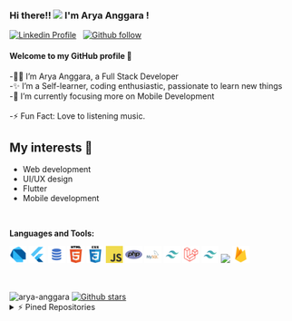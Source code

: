 ### Hi there!! <img src="https://media.giphy.com/media/hvRJCLFzcasrR4ia7z/giphy.gif" width="25px"> I'm Arya Anggara !
<a href="www.linkedin.com/in/sushmithas99"><img src="https://img.shields.io/badge/linkedin-%230077B5.svg?&style=for-the-badge&logo=linkedin&logoColor=white" alt="Linkedin Profile"/></a> &nbsp;
<a href="https://github.com/sushmithas99"><img src="https://img.shields.io/badge/follow-%23100000.svg?&style=for-the-badge&logo=github&logoColor=white" alt="Github follow"/></a>


#### Welcome to my GitHub profile 🥰
-👩‍💻 I’m Arya Anggara, a Full Stack Developer
<br/>
-✨ I’m a Self-learner, coding enthusiastic, passionate to learn new things 
<br/>
-🌱 I’m currently focusing more on Mobile Development  
<br/>
-⚡ Fun Fact: Love to listening music.

## My interests 💙
* Web development
* UI/UX design 
* Flutter
* Mobile development
<br/>

**Languages and Tools:**  

<code><img height="30" src="https://raw.githubusercontent.com/github/explore/80688e429a7d4ef2fca1e82350fe8e3517d3494d/topics/dart/dart.png"></code>
<code><img height="30" src="https://raw.githubusercontent.com/github/explore/80688e429a7d4ef2fca1e82350fe8e3517d3494d/topics/flutter/flutter.png"></code>
<code><img height="30" src="https://raw.githubusercontent.com/github/explore/80688e429a7d4ef2fca1e82350fe8e3517d3494d/topics/sql/sql.png"></code>
<code><img height="30" src="https://raw.githubusercontent.com/github/explore/80688e429a7d4ef2fca1e82350fe8e3517d3494d/topics/html/html.png"></code>
<code><img height="30" src="https://raw.githubusercontent.com/github/explore/80688e429a7d4ef2fca1e82350fe8e3517d3494d/topics/css/css.png"></code>
<code><img height="30" src="https://raw.githubusercontent.com/github/explore/80688e429a7d4ef2fca1e82350fe8e3517d3494d/topics/javascript/javascript.png"></code>
<code><img height="30" src="https://raw.githubusercontent.com/github/explore/80688e429a7d4ef2fca1e82350fe8e3517d3494d/topics/php/php.png"></code>
<code><img height="30" src="https://raw.githubusercontent.com/github/explore/80688e429a7d4ef2fca1e82350fe8e3517d3494d/topics/mysql/mysql.png"></code>
<code><img height="30" src="https://raw.githubusercontent.com/github/explore/80688e429a7d4ef2fca1e82350fe8e3517d3494d/topics/tailwind/tailwind.png"></code>
<code><img height="30" src="https://raw.githubusercontent.com/github/explore/80688e429a7d4ef2fca1e82350fe8e3517d3494d/topics/laravel/laravel.png"></code>
<code><img height="30" src="https://raw.githubusercontent.com/github/explore/80688e429a7d4ef2fca1e82350fe8e3517d3494d/topics/tailwind/tailwind.png"></code>
<code><img height="30" src="https://avatars.githubusercontent.com/u/59030169?s=280&v=4"></code>
<code><img height="30" src="https://raw.githubusercontent.com/github/explore/80688e429a7d4ef2fca1e82350fe8e3517d3494d/topics/firebase/firebase.png"></code>


<br/>
<br/>
<img src="https://komarev.com/ghpvc/?username=arya-anggara" alt="arya-anggara"/> 
<a href="https://github.com/sushmithas99"><img src="https://img.shields.io/github/stars/arya-anggara?color=blue&style=flat-box&logo=github" alt="Github stars"/></a>

<details>
     <br/>
<summary>⚡ Pined Repositories</summary>
     
<!-- [![ReadMe Card](https://github-readme-stats.vercel.app/api/pin/?username=sushmithas99&repo=Sushmitha-S-Portfolio&show_icons=true&theme=chartreuse-dark)](https://github.com/sushmithas99/Sushmitha-S-Portfolio)
[![ReadMe Card](https://github-readme-stats.vercel.app/api/pin/?username=sushmithas99&repo=sushmithas99&show_icons=true&theme=chartreuse-dark)](https://github.com/sushmithas99/sushmithas99)
[![ReadMe Card](https://github-readme-stats.vercel.app/api/pin/?username=sushmithas99&repo=Consumer_Complaints_Analysis&show_icons=true&theme=chartreuse-dark)](https://github.com/sushmithas99/Consumer_Complaints_Analysis)
[![ReadMe Card](https://github-readme-stats.vercel.app/api/pin/?username=sushmithas99&repo=COVID19_Data_Analysis&show_icons=true&theme=chartreuse-dark)](https://github.com/sushmithas99/COVID19_Data_Analysis)
[![ReadMe Card](https://github-readme-stats.vercel.app/api/pin/?username=sushmithas99&repo=Image-classification-using-CNN-with-CIFAR-10&show_icons=true&theme=chartreuse-dark)](https://github.com/sushmithas99/Image-classification-using-CNN-with-CIFAR-10)
[![ReadMe Card](https://github-readme-stats.vercel.app/api/pin/?username=sushmithas99&repo=Car-Rental-System&show_icons=true&theme=chartreuse-dark)](https://github.com/sushmithas99/Car-Rental-System) -->

 <br/>

</details>


<!--
**sushmithas99/sushmithas99** is a ✨ _special_ ✨ repository because its `README.md` (this file) appears on your GitHub profile.

Here are some ideas to get you started:

- 🔭 I’m currently working on ...
- 🌱 I’m currently learning ...
- 👯 I’m looking to collaborate on ...
- 🤔 I’m looking for help with ...
- 💬 Ask me about ...
- 📫 How to reach me: ...
- 😄 Pronouns: ...
- ⚡ Fun fact: ...
-->
